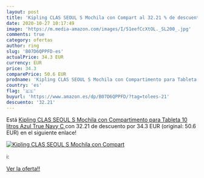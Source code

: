 ```yaml
---
layout: post
title: 'Kipling CLAS SEOUL S Mochila con Compart al 32.21 % de descuento'
date: 2020-10-27 10:17:49
image: 'https://m.media-amazon.com/images/I/51eefCcXtOL._SL200_.jpg'
comments: true
category: ofertas
author: ring
slug: 'B07D6QPPFD-es'
actualPrice: 34.3 EUR
currency: EUR
price: 34.3
comparePrice: 50.6 EUR
prodname: 'Kipling CLAS SEOUL S Mochila con Compartimento para Tableta  10 litros  Azul  True Navy C '
country: 'es'
flag: '🇪🇸'
buyurl: 'https://www.amazon.es/dp/B07D6QPPFD/?tag=tolees-21'
descuento: '32.21'
---
```


Está [Kipling CLAS SEOUL S Mochila con Compartimento para Tableta  10 litros  Azul  True Navy C ](https://www.amazon.es/dp/B07D6QPPFD/?tag=tolees-21) con 32.21 de descuento por 34.3 EUR (original: 50.6 EUR) en el siguiente enlace!

[![Kipling CLAS SEOUL S Mochila con Compart](https://m.media-amazon.com/images/I/51eefCcXtOL._SL200_.jpg)](https://www.amazon.es/dp/B07D6QPPFD/?tag=tolees-21)

ℹ️:


[Ver la oferta!!](https://www.amazon.es/dp/B07D6QPPFD/?tag=tolees-21)
